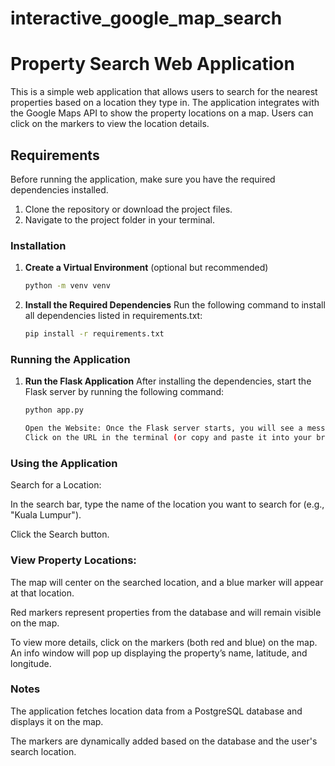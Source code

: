 # interactive_google_map_search

# Property Search Web Application

This is a simple web application that allows users to search for the nearest properties based on a location they type in. The application integrates with the Google Maps API to show the property locations on a map. Users can click on the markers to view the location details.

## Requirements

Before running the application, make sure you have the required dependencies installed.

1. Clone the repository or download the project files.
2. Navigate to the project folder in your terminal.

### Installation

1. **Create a Virtual Environment** (optional but recommended)
   ```bash
   python -m venv venv

2. **Install the Required Dependencies**
    Run the following command to install all dependencies listed in requirements.txt:
    ```bash
    pip install -r requirements.txt

### Running the Application

1. **Run the Flask Application**
    After installing the dependencies, start the Flask server by running the following command:
    ```bash
    python app.py

    Open the Website: Once the Flask server starts, you will see a message in the terminal with a URL. It will look something like: 
    Click on the URL in the terminal (or copy and paste it into your browser) to open the web application.

### Using the Application
Search for a Location:

In the search bar, type the name of the location you want to search for (e.g., "Kuala Lumpur").

Click the Search button.

### View Property Locations:

The map will center on the searched location, and a blue marker will appear at that location.

Red markers represent properties from the database and will remain visible on the map.

To view more details, click on the markers (both red and blue) on the map. An info window will pop up displaying the property’s name, latitude, and longitude.

### Notes
The application fetches location data from a PostgreSQL database and displays it on the map.

The markers are dynamically added based on the database and the user's search location.